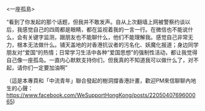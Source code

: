 <一座孤島>

“看到了你发起的那个话题，但我并不敢发声。自从上次翻墙上网被警察约谈以后，我感觉自己的四周都是眼睛，都在监视着我的一言一行。在微信也不能说什么，会有关键字监测，跟朋友也不能聊什么，他们不能理解我。感觉自己非常无力，根本无法做什么。铺天盖地的对香港抗议者的污名化、妖魔化报道；身边同学朋友对“爱国“的热情；日常学习生活中各种“爱国思想”的强制性活动，都让我觉得自己像一座孤岛。一直内心默默支持你们，但我真的不知道我可以做什么了，对不起，请你们一定要加油啊”

（這是本專頁和「中流青年」聯合發起的樹洞撐香港計畫，歡迎PM來信聊聊內地生的心聲：https://www.facebook.com/WeSupportHongKong/posts/2205040769600065)
